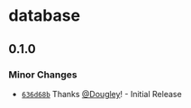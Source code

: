 # database

## 0.1.0

### Minor Changes

- [`636d68b`](https://github.com/Dougley/bastion/commit/636d68bf85f8e35ecedf39b0e122096eea71c4a7) Thanks [@Dougley](https://github.com/Dougley)! - Initial Release
